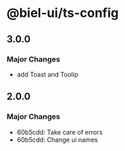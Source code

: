 # @biel-ui/ts-config

## 3.0.0

### Major Changes

- add Toast and Toolip

## 2.0.0

### Major Changes

- 60b5cdd: Take care of errors
- 60b5cdd: Change ui names
